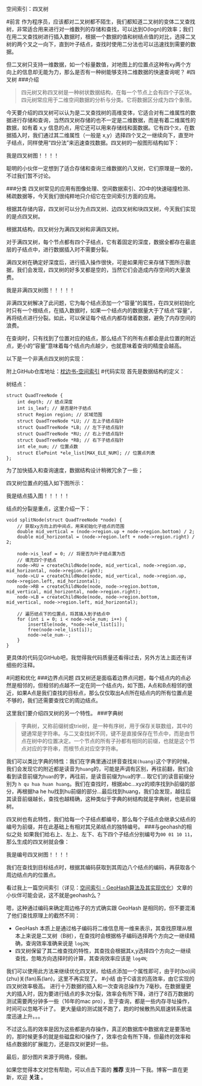 空间索引：四叉树

#前言
作为程序员，应该都对二叉树都不陌生，我们都知道二叉树的变体二叉查找树，非常适合用来进行对一维数列的存储和查找，可以达到O(logn)的效率；我们在用二叉查找树进行插入数据时，根据一个数据的值和树结点值的对比，选择二叉树的两个叉之一向下，直到叶子结点，查找时使用二分法也可以迅速找到需要的数据。

但二叉树只支持一维数据，如一个标量数值，对地图上的位置点这种有xy两个方向上的信息却无能为力，那么是否有一种树能够支持二维数据的快速查询呢？
#四叉树
###介绍
>四元树又称四叉树是一种树状数据结构，在每一个节点上会有四个子区块。四元树常应用于二维空间数据的分析与分类。它将数据区分成为四个象限。

今天要介绍的四叉树可以认为是二叉查找树的高维变体，它适合对有二维属性的数据进行存储和查询，当然四叉树存储的也不一定是二维数据，而是有着二维属性的数据，如有着 x,y 信息的点，用它还可以用来存储线和面数据。它有四个`叉`，在数据插入时，我们通过其二维属性（一般是 x,y）选择四个叉之一继续向下，直至叶子结点，同样使用“四分法”来迅速查找数据。四叉树的一般图形结构如下：

我是四叉树图！！！！

聪明的小伙伴一定想到了适合存储和查询三维数据的八叉树，它们原理是一致的，不过我们暂不讨论。

###分类
四叉树常见的应用有图像处理、空间数据索引、2D中的快速碰撞检测、稀疏数据等，今天我们很纯粹地只介绍它在空间索引方面的应用。

根据其存储内容，四叉树可以分为点四叉树、边四叉树和块四叉树，今天我们实现的是点四叉树。

根据其结构，四叉树分为满四叉树和非满四叉树。

对于满四叉树，每个节点都有四个子结点，它有着固定的深度，数据全都存在最底层的子结点中，进行数据插入时不需要分裂。

满四叉树在确定好深度后，进行插入操作很快，可是如果用它来存储下图所示数据，我们会发现，四叉树的好多叉都是空的，当然它们会造成内存空间的大量浪费。

我是非满四叉树图！！！！！

非满四叉树解决了此问题，它为每个结点添加一个“容量”的属性，在四叉树初始化时只有一个根结点，在插入数据时，如果一个结点内的数据量大于了结点“容量”，再将结点进行分裂。如此，可以保证每个结点内都存储着数据，避免了内存空间的浪费。

在查询时，只有找到了位置对应的结点，那么结点下的所有点都会是此位置的附近点，更小的“容量”意味着每个结点内点越少，也就意味着查询的精度会越高。

以下是一个非满点四叉树的实现：

附上GitHub仓库地址：[枕边书-空间索引](https://github.com/zhenbianshu/spatialIndex)
#代码实现
首先是数据结构的定义：

树结点：

```
struct QuadTreeNode {
    int depth; // 结点深度
    int is_leaf; // 是否是叶子结点
    struct Region region; // 区域范围
    struct QuadTreeNode *LU; // 左上子结点指针
    struct QuadTreeNode *LB; // 左下子结点指针
    struct QuadTreeNode *RU; // 右上子结点指针
    struct QuadTreeNode *RB; // 右下子结点指针
    int ele_num; // 位置点数
    struct ElePoint *ele_list[MAX_ELE_NUM]; // 位置点列表
};
```

为了加快插入和查询速度，数据结构设计稍微冗余了一些；

四叉树位置点的插入如下图所示：

我是结点插入图！！！！！

结点的分裂是重点，这里介绍一下：

```
void splitNode(struct QuadTreeNode *node) {
	// 获取xy方向上的中间点，用来初始化子结点的范围
    double mid_vertical = (node->region.up + node->region.bottom) / 2;
    double mid_horizontal = (node->region.left + node->region.right) / 2;

    node->is_leaf = 0; // 将是否为叶子结点置为否
    // 填充四个子结点
    node->RU = createChildNode(node, mid_vertical, node->region.up, mid_horizontal, node->region.right);
    node->LU = createChildNode(node, mid_vertical, node->region.up, node->region.left, mid_horizontal);
    node->RB = createChildNode(node, node->region.bottom, mid_vertical, mid_horizontal, node->region.right);
    node->LB = createChildNode(node, node->region.bottom, mid_vertical, node->region.left, mid_horizontal);

	// 遍历结点下的位置点，将其插入到子结点中
    for (int i = 0; i < node->ele_num; i++) {
        insertEle(node, *node->ele_list[i]);
        free(node->ele_list[i]);
        node->ele_num--;
    }
}
```

更具体的代码见GitHub吧，我觉得我代码质量还看得过去，另外方法上面还有详细些的注释。

#问题和优化
###边界点问题
四叉树还是面临着边界点问题，每个结点内的点必然是相邻的，但相邻的点越不一定在同一个结点内，如下图，A点和B点相邻的很近，如果A点是我们查找的目标点，那么仅仅取出A点所在结点内的所有位置点是不够的，我们还需要查找它的周边结点。

这里我们要介绍四叉树的另一个特性。
###字典树
>字典树，又称前缀树或trie树，是一种有序树，用于保存关联数组，其中的键通常是字符串。与二叉查找树不同，键不是直接保存在节点中，而是由节点在树中的位置决定。一个节点的所有子孙都有相同的前缀，也就是这个节点对应的字符串，而根节点对应空字符串。

我们可以类比字典的特性：我们在字典里通过拼音查找`晃(huang)`这个字的时候，我们会发现它的附近都是读音为`huang`的，可能是声调有区别，再往前翻，我们会看到读音前缀为`huan`的字，再往前，是读音前缀为`hua`的字... 取它们的读音前缀分别为 `h qu hua huan huang`。我们在查找时，根据abc...xyz的顺序找到h前缀的部分，再根据ha he hu找到hu前缀的部分...最后找到huang，我们会发现，越往后其读音前缀越长，查找也越精确，这种类似于字典的树结构就是字典树，也是前缀树。

四叉树也有此特性，我们给每一个子结点都编号，那么每个子结点会继承父结点的编号为前缀，并在此基础上有相对其兄弟结点的独特编号。
###与geohash的相似之处
如果我们给右上、左上、左下、右下四个子结点分别编号为`00 01 10 11`，那么生成的四叉树就会像：

我是编号四叉树图！！！！

我们在查找到目标结点时，根据其编码获取到其周边八个结点的编码，再获取各个周边结点内的位置点。

看过我上一篇空间索引（详见：[空间索引 - GeoHash算法及其实现优化](http://www.cnblogs.com/zhenbianshu/p/6863405.html)）文章的小伙伴可能会说，这不就是geohash么？

嗯，这种通过编码来确定周边格子的方式确实跟 GeoHash 是相同的，但不要混淆了他们查找原理上的截然不同：

- GeoHash 本质上是通过格子编码将二维信息用一维来表示，其查找原理从根本上来说是二叉树（B树），在查找时会根据格子编码选择两个方向之一继续精确，查询效率准确来说是 `log2N`;
- 四叉树保留了其二维查找的特性，其查找会根据其x,y选择四个方向之一继续查找，忽略方向选择时的计算，其查询效率应该是 `log4N`;

我们可以使用此方法来继续优化四叉树，给结点添加一个属性即可，由于时(bo)间(zhu)关(fan)系(lan)，这里不再实现了。
#小结
由于C语言的高效率，由它实现的四叉树效率极高。
进行十万数据的插入和一次查询总操作为 7毫秒。在数据量更大的插入时，因为要进行结点的多次分裂，效率会有所下降，进行了8百万数据的测试需要两分钟多一些（16年的mac pro），至于查询，都是一些内存寻址操作，时间可以忽略不计了。
更大量级的测试就不跑了，跑的时候散热风扇速转系统温度迅速上升。。。

不过这么高的效率是因为这些都是内存操作，真正的数据库中数据肯定是要落地的，那时候更多的就是些磁盘和IO操作了，效率也会有所下降，但最终的效率和结点数据的扩展能力，还是四叉树更好一些。

最后，部分图片来源于网络，侵删。

如果您觉得本文对您有帮助，可以点击下面的 **推荐** 支持一下我。博客一直在更新，欢迎 **关注** 。
